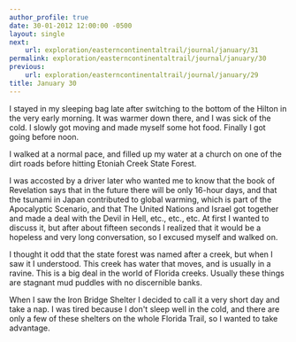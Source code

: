 ```yaml
---
author_profile: true
date: 30-01-2012 12:00:00 -0500
layout: single
next:
    url: exploration/easterncontinentaltrail/journal/january/31
permalink: exploration/easterncontinentaltrail/journal/january/30
previous:
    url: exploration/easterncontinentaltrail/journal/january/29
title: January 30
---
```

I stayed in my sleeping bag late after switching to the bottom of the Hilton in the very early morning. It was warmer down there, and I was sick of the cold. I slowly got moving and made myself some hot food. Finally I got going before noon.

I walked at a normal pace, and filled up my water at a church on one of the dirt roads before hitting Etoniah Creek State Forest.

I was accosted by a driver later who wanted me to know that the book of Revelation says that in the future there will be only 16-hour days, and that the tsunami in Japan contributed to global warming, which is part of the Apocalyptic Scenario, and that The United Nations and Israel got together and made a deal with the Devil in Hell, etc., etc., etc. At first I wanted to discuss it, but after about fifteen seconds I realized that it would be a hopeless and very long conversation, so I excused myself and walked on.

I thought it odd that the state forest was named after a creek, but when I saw it I understood. This creek has water that moves, and is usually in a ravine. This is a big deal in the world of Florida creeks. Usually these things are stagnant mud puddles with no discernible banks.

When I saw the Iron Bridge Shelter I decided to call it a very short day and take a nap. I was tired because I don't sleep well in the cold, and there are only a few of these shelters on the whole Florida Trail, so I wanted to take advantage.
